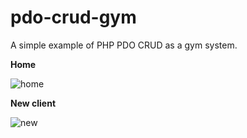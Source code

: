 # pdo-crud-gym
A simple example of PHP PDO CRUD as a gym system.

**Home**

![home](https://user-images.githubusercontent.com/53327356/83969368-0929e700-a8a6-11ea-9acf-7ce1d557ee29.png)

**New client**

![new](https://user-images.githubusercontent.com/53327356/83969372-0a5b1400-a8a6-11ea-9f02-fd06d9a057a8.png)
